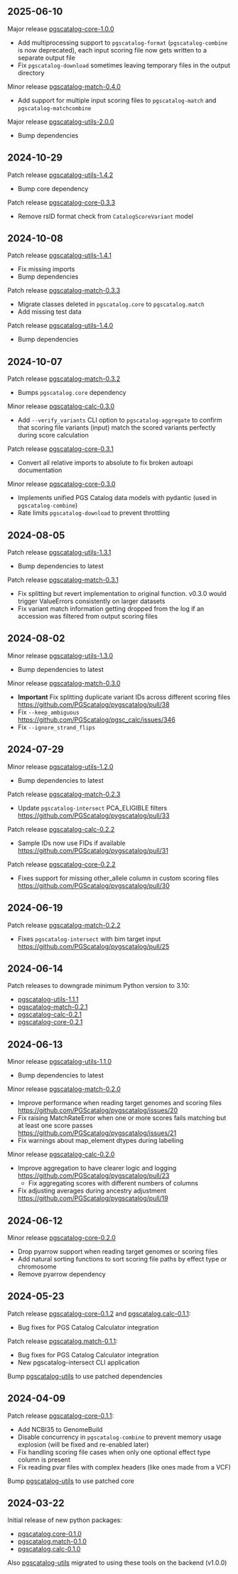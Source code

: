 ## 2025-06-10

Major release [pgscatalog-core-1.0.0](https://github.com/PGScatalog/pygscatalog/releases/tag/pgscatalog-core-1.0.0)

* Add multiprocessing support to `pgscatalog-format` (`pgscatalog-combine` is now deprecated), each input scoring file now gets written to a separate output file
* Fix `pgscatalog-download` sometimes leaving temporary files in the output directory

Minor release [pgscatalog-match-0.4.0](https://github.com/PGScatalog/pygscatalog/releases/tag/pgscatalog-match-0.4.0)

* Add support for multiple input scoring files to `pgscatalog-match` and `pgscatalog-matchcombine`

Major release [pgscatalog-utils-2.0.0](https://github.com/PGScatalog/pygscatalog/releases/tag/pgscatalog-utils-2.0.0)

* Bump dependencies

## 2024-10-29

Patch release [pgscatalog-utils-1.4.2](https://github.com/PGScatalog/pygscatalog/releases/tag/pgscatalog-utils-1.4.2)

* Bump core dependency

Patch release [pgscatalog-core-0.3.3](https://github.com/PGScatalog/pygscatalog/releases/tag/pgscatalog.core-0.3.3)

* Remove rsID format check from `CatalogScoreVariant` model

## 2024-10-08

Patch release [pgscatalog-utils-1.4.1](https://github.com/PGScatalog/pygscatalog/releases/tag/pgscatalog-utils-1.4.1)

* Fix missing imports
* Bump dependencies

Patch release [pgscatalog-match-0.3.3](https://github.com/PGScatalog/pygscatalog/releases/tag/pgscatalog.match-0.3.3)

* Migrate classes deleted in `pgscatalog.core` to `pgscatalog.match`
* Add missing test data

Patch release [pgscatalog-utils-1.4.0](https://github.com/PGScatalog/pygscatalog/releases/tag/pgscatalog-utils-1.4.0)

* Bump dependencies
 
## 2024-10-07

Patch release [pgscatalog-match-0.3.2](https://github.com/PGScatalog/pygscatalog/releases/tag/pgscatalog.match-0.3.2)

* Bumps `pgscatalog.core` dependency
  
Minor release [pgscatalog-calc-0.3.0](https://github.com/PGScatalog/pygscatalog/releases/tag/pgscatalog.calc-0.3.0)

* Add `--verify_variants` CLI option to `pgscatalog-aggregate` to confirm that scoring file variants (input) match the scored variants perfectly during score calculation 

Patch release  [pgscatalog-core-0.3.1](https://github.com/PGScatalog/pygscatalog/releases/tag/pgscatalog.core-0.3.1)

* Convert all relative imports to absolute to fix broken autoapi documentation

Minor release  [pgscatalog-core-0.3.0](https://github.com/PGScatalog/pygscatalog/releases/tag/pgscatalog.core-0.3.0)

* Implements unified PGS Catalog data models with pydantic (used in `pgscatalog-combine`)
* Rate limits `pgscatalog-download` to prevent throttling

## 2024-08-05

Patch release  [pgscatalog-utils-1.3.1](https://github.com/PGScatalog/pygscatalog/releases/tag/pgscatalog-utils-1.3.1)

* Bump dependencies to latest

Patch release  [pgscatalog-match-0.3.1](https://github.com/PGScatalog/pygscatalog/releases/tag/pgscatalog.match-0.3.1)

* Fix splitting but revert implementation to original function. v0.3.0 would trigger ValueErrors consistently on larger datasets
* Fix variant match information getting dropped from the log if an accession was filtered from output scoring files 

## 2024-08-02

Minor release  [pgscatalog-utils-1.3.0](https://github.com/PGScatalog/pygscatalog/releases/tag/pgscatalog-utils-1.3.0)

* Bump dependencies to latest

Minor release  [pgscatalog-match-0.3.0](https://github.com/PGScatalog/pygscatalog/releases/tag/pgscatalog.match-0.3.0)

* **Important** Fix splitting duplicate variant IDs across different scoring files https://github.com/PGScatalog/pygscatalog/pull/38
* Fix `--keep_ambiguous` https://github.com/PGScatalog/pgsc_calc/issues/346
* Fix `--ignore_strand_flips`
  
## 2024-07-29

Minor release  [pgscatalog-utils-1.2.0](https://github.com/PGScatalog/pygscatalog/releases/tag/pgscatalog-utils-1.2.0)

* Bump dependencies to latest

Patch release [pgscatalog-match-0.2.3](https://github.com/PGScatalog/pygscatalog/releases/tag/pgscatalog.match-0.2.3)

* Update `pgscatalog-intersect` PCA_ELIGIBLE filters https://github.com/PGScatalog/pygscatalog/pull/33
   
Patch release [pgscatalog-calc-0.2.2](https://github.com/PGScatalog/pygscatalog/releases/tag/pgscatalog.calc-0.2.2)

* Sample IDs now use FIDs if available https://github.com/PGScatalog/pygscatalog/pull/31

Patch release [pgscatalog-core-0.2.2](https://github.com/PGScatalog/pygscatalog/releases/tag/pgscatalog.core-0.2.2)

* Fixes support for missing other_allele column in custom scoring files https://github.com/PGScatalog/pygscatalog/pull/30 
   
## 2024-06-19

Patch release [pgscatalog-match-0.2.2](https://github.com/PGScatalog/pygscatalog/releases/tag/pgscatalog.match-0.2.1)

* Fixes `pgscatalog-intersect` with bim target input https://github.com/PGScatalog/pygscatalog/pull/25
 
## 2024-06-14

Patch releases to downgrade minimum Python version to 3.10:

*  [pgscatalog-utils-1.1.1](https://github.com/PGScatalog/pygscatalog/releases/tag/pgscatalog-utils-1.1.1)
*  [pgscatalog-match-0.2.1](https://github.com/PGScatalog/pygscatalog/releases/tag/pgscatalog.match-0.2.1)
*  [pgscatalog-calc-0.2.1](https://github.com/PGScatalog/pygscatalog/releases/tag/pgscatalog.calc-0.2.1)
*  [pgscatalog-core-0.2.1](https://github.com/PGScatalog/pygscatalog/releases/tag/pgscatalog.core-0.2.1)

## 2024-06-13

Minor release [pgscatalog-utils-1.1.0](https://github.com/PGScatalog/pygscatalog/releases/tag/pgscatalog-utils-1.1.0)

* Bump dependencies to latest

Minor release [pgscatalog-match-0.2.0](https://github.com/PGScatalog/pygscatalog/releases/tag/pgscatalog.match-0.2.0)

* Improve performance when reading target genomes and scoring files https://github.com/PGScatalog/pygscatalog/issues/20
* Fix raising MatchRateError when one or more scores fails matching but at least one score passes https://github.com/PGScatalog/pygscatalog/issues/21
* Fix warnings about map_element dtypes during labelling 

Minor release [pgscatalog-calc-0.2.0](https://github.com/PGScatalog/pygscatalog/releases/tag/pgscatalog.calc-0.2.0)

* Improve aggregation to have clearer logic and logging https://github.com/PGScatalog/pygscatalog/pull/23 
  * Fix aggregating scores with different numbers of columns
* Fix adjusting averages during ancestry adjustment https://github.com/PGScatalog/pygscatalog/pull/19

## 2024-06-12

Minor release [pgscatalog-core-0.2.0](https://github.com/PGScatalog/pygscatalog/releases/tag/pgscatalog.core-0.2.0)

* Drop pyarrow support when reading target genomes or scoring files 
* Add natural sorting functions to sort scoring file paths by effect type or chromosome
* Remove pyarrow dependency 
  
## 2024-05-23

Patch release [pgscatalog-core-0.1.2](https://github.com/PGScatalog/pygscatalog/releases/tag/pgscatalog.core-0.1.2) and [pgscatalog.calc-0.1.1](https://github.com/PGScatalog/pygscatalog/releases/tag/pgscatalog.calc-0.1.1):

* Bug fixes for PGS Catalog Calculator integration

Patch release [pgscatalog.match-0.1.1](https://github.com/PGScatalog/pygscatalog/releases/tag/pgscatalog.match-0.1.1):

* Bug fixes for PGS Catalog Calculator integration
* New pgscatalog-intersect CLI application

Bump [pgscatalog-utils](https://github.com/PGScatalog/pygscatalog/releases/tag/pgscatalog-utils-1.0.2) to use patched dependencies

## 2024-04-09

Patch release [pgscatalog-core-0.1.1](https://github.com/PGScatalog/pygscatalog/releases/tag/pgscatalog.core-0.1.1):

* Add NCBI35 to GenomeBuild
* Disable concurrency in `pgscatalog-combine` to prevent memory usage explosion (will be fixed and re-enabled later)
* Fix handling scoring file cases when only one optional effect type column is present
* Fix reading pvar files with complex headers (like ones made from a VCF)

Bump [pgscatalog-utils](https://github.com/PGScatalog/pygscatalog/releases/tag/pgscatalog-utils-1.0.1) to use patched core

## 2024-03-22

Initial release of new python packages:

* [pgscatalog.core-0.1.0](https://github.com/PGScatalog/pygscatalog/releases/tag/pgscatalog.core-0.1.0)
* [pgscatalog.match-0.1.0](https://github.com/PGScatalog/pygscatalog/releases/tag/pgscatalog.match-0.1.0)
* [pgscatalog.calc-0.1.0](https://github.com/PGScatalog/pygscatalog/releases/tag/pgscatalog.calc-0.1.0)

Also [pgscatalog-utils](https://github.com/PGScatalog/pygscatalog/releases/tag/pgscatalog-utils-1.0.0) migrated to using these tools on the backend (v1.0.0)
